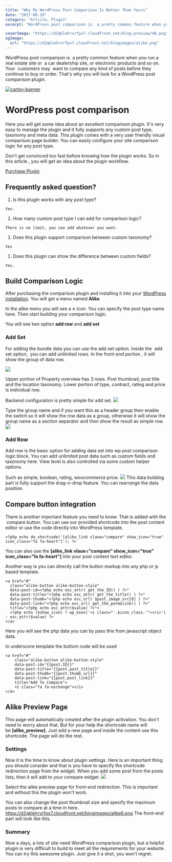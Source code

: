 ```yaml
---
title: "Why My WordPress Post Comparison Is Better Than Yours"
date: "2017-08-28"
category: "Article, Plugin"
excerpt: "WordPress post comparison is  a pretty common feature when you run a real estate site or  a car dealership site, or electronic products and so on. Your  customers may  want to compare any kind of posts before they continue to buy or order. That's why you will look for a WordPress post comparison plugin. WordPress"

coverImage: "https://d2qklehrvrfpx7.cloudfront.net/blog-preview/48.png"
ogImage:
  url: "https://d2qklehrvrfpx7.cloudfront.net/blogimages/alike.png"
---
```


WordPress post comparison is  a pretty common feature when you run a real estate site or  a car dealership site, or electronic products and so on. Your  customers may  want to compare any kind of posts before they continue to buy or order. That's why you will look for a WordPress post comparison plugin.

[![cartsy-banner](https://d2qklehrvrfpx7.cloudfront.net/blogimages/cartsy-banner.jpg)](https://bit.ly/cartsyTheme)

# WordPress post comparison

Here you will get some idea about an excellent comparison plugin. It's very easy to manage the plugin and it fully supports any custom post type, taxonomy and meta data. This plugin comes with a very user friendly visual comparison page builder. You can easily configure your site comparison logic for any post type.

Don't get convinced too fast before knowing how the plugin works. So in this article , you will get an idea about the plugin workflow.

<a href="https://1.envato.market/c/1309180/275988/4415?u=https%3A%2F%2Fcodecanyon.net%2Fitem%2Falike-any-post-comparison-wordpress%2F15538788" class="btn">Purchase Plugin</a>

## Frequently asked question?

1. Is this plugin works with any post type?

```
Yes.
```

1. How many custom post type I can add for comparison logic?

```
There is no limit, you can add whatever you want.
```

1. Does this plugin support comparison between custom taxonomy?

```
Yes
```

1. Does this plugin can show the difference between custom fields?

```
Yes.
```

## Build Comparison Logic

After purchasing the comparison plugin and installing it into your [WordPress installation](https://redq.io/blog/wordpress-optimization-tips-improve-website-performance/). You will get a menu named **Alike**

In the alike menu you will see a **+** icon. You can specify the post type name here. Then start building your comparison logic.

You will see two option **add row** and **add set**

### Add Set

For adding the bundle data you can use the add set option. Inside the  add set option,  you can add unlimited rows. In the front-end portion , it will show the group of data row.

![](https://d2qklehrvrfpx7.cloudfront.net/blogimages/alike1.png)

Upper portion of Property overview has 3 rows. Post thumbnail, post title and the location taxonomy. Lower portion of type, contract, rating and price is individual row.

Backend configuration is pretty simple for add set.
![](https://d2qklehrvrfpx7.cloudfront.net/blogimages/alike2.png)

Type the group name and if you want this as a header group then enable the switch so it will show the row data as a group, otherwise it will show the group name as a section separator and then show the result as simple row.
![](https://d2qklehrvrfpx7.cloudfront.net/blogimages/alike3.png)

### Add Row

Add row is the basic option for adding data set into wp post comparison logic block. You can add unlimited post data such as custom fields and taxonomy here. View level is also controlled via some custom helper options.

Such as simple, boolean, rating, woocommerce price.
![](https://d2qklehrvrfpx7.cloudfront.net/blogimages/alike4.png)
This data building part is fully support the drag-n-drop feature. You can rearrange the data position.

## Compare button integration

There is another important feature you need to know. That is added with the  compare button. You can use our provided shortcode into the post content editor or use the code directly into WordPress template.

```
<?php echo do_shortcode('[alike_link vlaue="compare" show_icon="true" icon_class="fa fa-heart"]'); ?>
```

You can also use the **\[alike_link vlaue="compare" show_icon="true" icon_class="fa fa-heart"\]** into your post content text editor.

Another way is you can directly call the button markup into any php or js based template.

```
<a href="#"
  class="alike-button alike-button-style"
  data-post-id=<?php echo esc_attr( get_the_ID() ) ?>"
  data-post-title="<?php echo esc_attr( get_the_title() ) ?>"
  data-post-thumb="<?php echo esc_url( $post_image_src[0] ) ?>"
  data-post-link="<?php echo esc_url( get_the_permalink() ) ?>"
  title="<?php echo esc_attr($value) ?>">
  <?php echo ($show_icon) ? wp_kses('<i class="'.$icon_class.'"></i>') : esc_attr($value) ?>
</a>
```

Here you will see the php data you can by pass this from javascript object data.

In underscore template the bottom code will be used

```
<a href="#"
    class="alike-button alike-button-style"
    data-post-id="{{post.ID}}"
    data-post-title="{{post.post_title}}"
    data-post-thumb="{{post.thumb_url}}"
    data-post-link="{{post.post_link}}"
    title="Add To Compare">
    <i class="fa fa-exchange"></i>
</a>
```

## Alike Preview Page

This page will automatically created after the plugin activation. You don't need to worry about that. But for your help the shortcode name will be **\[alike_preview\].** Just add a new page and inside the content use this shortcode. The page will do the rest.

### Settings

Now it is the time to know about plugin settings. Here is an important thing you should consider and that is you have to specify the shortcode redirection page from the widget. When you add some post from the posts lists, then it will add to your compare widget.
![](https://d2qklehrvrfpx7.cloudfront.net/blogimages/alike5.png)

Select the alike preview page for front-end redirection. This is important and without this the plugin won't work.

You can also change the post thumbnail size and specify the maximum posts to compare at a time in here.
https://d2qklehrvrfpx7.cloudfront.net/blogimages/alike6.png
The front-end part will look like this.

### Summary

Now a days, a lots of site need WordPress comparison plugin, but a helpful plugin is very difficult to build to meet all the requirements for your website. You can try this awesome plugin. Just give it a shot, you won't regret.
